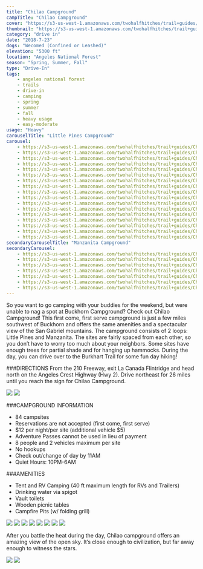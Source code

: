 ```yaml
---
title: "Chilao Campground"
campTitle: "Chilao Campground"
cover: "https://s3-us-west-1.amazonaws.com/twohalfhitches/trail+guides/Chilao+Campground/Content/_J8A5663.jpg"
thumbnail: "https://s3-us-west-1.amazonaws.com/twohalfhitches/trail+guides/Chilao+Campground/Content/thumbnail.jpg"
category: "drive in"
date: "2018-7-23"
dogs: "Wecomed (Confined or Leashed)"
elevation: "5300 ft"
location: "Angeles National Forest"
season: "Spring, Summer, Fall"
type: "Drive-In"
tags:
    - angeles national forest
    - trails
    - drive-in
    - camping
    - spring
    - summer
    - fall
    - heavy usage
    - easy-moderate
usage: "Heavy"
carouselTitle: "Little Pines Campground"
carousel:
    - https://s3-us-west-1.amazonaws.com/twohalfhitches/trail+guides/Chilao+Campground/Little+Pines/P1030846.jpg
    - https://s3-us-west-1.amazonaws.com/twohalfhitches/trail+guides/Chilao+Campground/Little+Pines/P1030855.jpg
    - https://s3-us-west-1.amazonaws.com/twohalfhitches/trail+guides/Chilao+Campground/Little+Pines/P1030858.jpg
    - https://s3-us-west-1.amazonaws.com/twohalfhitches/trail+guides/Chilao+Campground/Little+Pines/P1030865.jpg
    - https://s3-us-west-1.amazonaws.com/twohalfhitches/trail+guides/Chilao+Campground/Little+Pines/P1030876.jpg
    - https://s3-us-west-1.amazonaws.com/twohalfhitches/trail+guides/Chilao+Campground/Little+Pines/P1030878.jpg
    - https://s3-us-west-1.amazonaws.com/twohalfhitches/trail+guides/Chilao+Campground/Little+Pines/P1090580.jpg
    - https://s3-us-west-1.amazonaws.com/twohalfhitches/trail+guides/Chilao+Campground/Little+Pines/P1090585.jpg
    - https://s3-us-west-1.amazonaws.com/twohalfhitches/trail+guides/Chilao+Campground/Little+Pines/P1090594.jpg
    - https://s3-us-west-1.amazonaws.com/twohalfhitches/trail+guides/Chilao+Campground/Little+Pines/P1090617.jpg
    - https://s3-us-west-1.amazonaws.com/twohalfhitches/trail+guides/Chilao+Campground/Little+Pines/P1090622.jpg
    - https://s3-us-west-1.amazonaws.com/twohalfhitches/trail+guides/Chilao+Campground/Little+Pines/P1090625.jpg
    - https://s3-us-west-1.amazonaws.com/twohalfhitches/trail+guides/Chilao+Campground/Little+Pines/P1090635.jpg
    - https://s3-us-west-1.amazonaws.com/twohalfhitches/trail+guides/Chilao+Campground/Little+Pines/P1090667.jpg
    - https://s3-us-west-1.amazonaws.com/twohalfhitches/trail+guides/Chilao+Campground/Little+Pines/P1090673.jpg
    - https://s3-us-west-1.amazonaws.com/twohalfhitches/trail+guides/Chilao+Campground/Little+Pines/P1090685.jpg
    - https://s3-us-west-1.amazonaws.com/twohalfhitches/trail+guides/Chilao+Campground/Little+Pines/P1090747.jpg
secondaryCarouselTitle: "Manzanita Campground"
secondaryCarousel:
    - https://s3-us-west-1.amazonaws.com/twohalfhitches/trail+guides/Chilao+Campground/Manzanita/_J8A5635.jpg
    - https://s3-us-west-1.amazonaws.com/twohalfhitches/trail+guides/Chilao+Campground/Manzanita/_J8A5638.jpg
    - https://s3-us-west-1.amazonaws.com/twohalfhitches/trail+guides/Chilao+Campground/Manzanita/_J8A5656.jpg
    - https://s3-us-west-1.amazonaws.com/twohalfhitches/trail+guides/Chilao+Campground/Manzanita/_J8A5663a.jpg
    - https://s3-us-west-1.amazonaws.com/twohalfhitches/trail+guides/Chilao+Campground/Manzanita/_J8A5666.jpg
    - https://s3-us-west-1.amazonaws.com/twohalfhitches/trail+guides/Chilao+Campground/Manzanita/_J8A5671.jpg
    - https://s3-us-west-1.amazonaws.com/twohalfhitches/trail+guides/Chilao+Campground/Manzanita/_J8A5677.jpg
---
```


So you want to go camping with your buddies for the weekend, but were unable to nag a spot at Buckhorn Campground? Check out Chilao Campground! This first come, first serve campground is just a few miles southwest of Buckhorn and offers the same amenities and a spectacular view of the San Gabriel mountains. The campground consists of 2 loops: Little Pines and Manzanita. The sites are fairly spaced from each other, so you don’t have to worry too much about your neighbors. Some sites have enough trees for partial shade and for hanging up hammocks. During the day, you can drive over to the Burkhart Trail for some fun day hiking!

###DIRECTIONS
From the 210 Freeway, exit La Canada Flintridge and head north on the Angeles Crest Highway (Hwy 2). Drive northeast for 26 miles until you reach the sign for Chilao Campground.

![](https://s3-us-west-1.amazonaws.com/twohalfhitches/trail+guides/Chilao+Campground/Content/_J8A5631.jpg)
![](https://s3-us-west-1.amazonaws.com/twohalfhitches/trail+guides/Chilao+Campground/Content/_J8A5631.jpg)

###CAMPGROUND INFORMATION
- 84 campsites
- Reservations are not accepted (first come, first serve)
- $12 per night/per site (additional vehicle $5)
- Adventure Passes cannot be used in lieu of payment
- 8 people and 2 vehicles maximum per site
- No hookups
- Check out/change of day by 11AM
- Quiet Hours: 10PM-6AM

###AMENITIES
- Tent and RV Camping (40 ft maximum length for RVs and Trailers)
- Drinking water via spigot
- Vault toilets
- Wooden picnic tables
- Campfire Pits (w/ folding grill)

![](https://s3-us-west-1.amazonaws.com/twohalfhitches/trail+guides/Chilao+Campground/Content/_J8A5631.jpg)
![](https://s3-us-west-1.amazonaws.com/twohalfhitches/trail+guides/Chilao+Campground/Content/_J8A5703.jpg)
![](https://s3-us-west-1.amazonaws.com/twohalfhitches/trail+guides/Chilao+Campground/Content/_J8A5642.jpg)
![](https://s3-us-west-1.amazonaws.com/twohalfhitches/trail+guides/Chilao+Campground/Content/_J8A5648.jpg)
![](https://s3-us-west-1.amazonaws.com/twohalfhitches/trail+guides/Chilao+Campground/Content/_J8A5652.jpg)
![](https://s3-us-west-1.amazonaws.com/twohalfhitches/trail+guides/Chilao+Campground/Content/_J8A5670.jpg)
![](https://s3-us-west-1.amazonaws.com/twohalfhitches/trail+guides/Chilao+Campground/Content/_J8A5689.jpg)
![](https://s3-us-west-1.amazonaws.com/twohalfhitches/trail+guides/Chilao+Campground/Content/_J8A5700.jpg)

After you battle the heat during the day, Chilao campground offers an amazing view of the open sky. It’s close enough to civilization, but far away enough to witness the stars.

![](https://s3-us-west-1.amazonaws.com/twohalfhitches/trail+guides/Chilao+Campground/Content/_J8A5693.jpg)
![](https://s3-us-west-1.amazonaws.com/twohalfhitches/trail+guides/Chilao+Campground/Content/_J8A5686.jpg)
